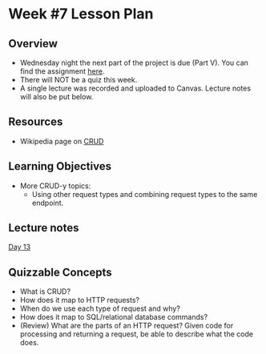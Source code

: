 # Week #7 Lesson Plan

## Overview

- Wednesday night the next part of the project is due (Part V). You can find the assignment [here](../project_assignments/part_5.md).
- There will NOT be a quiz this week.
- A single lecture was recorded and uploaded to Canvas. Lecture notes will also be put below.

## Resources

- Wikipedia page on [CRUD](https://en.wikipedia.org/wiki/Create,_read,_update_and_delete)


## Learning Objectives

- More CRUD-y topics:
  - Using other request types and combining request types to the same endpoint.

## Lecture notes

[Day 13](../class_notes/13_more_crud.md)


## Quizzable Concepts

- What is CRUD?
- How does it map to HTTP requests?
- When do we use each type of request and why?
- How does it map to SQL/relational database commands?
- (Review) What are the parts of an HTTP request? Given code for processing and returning a request, be able to describe what the code does.